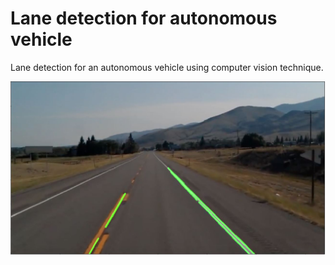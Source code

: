   
# Lane detection for autonomous vehicle
Lane detection for an autonomous vehicle using computer vision technique.

[![Watch the video](https://github.com/SatyamSoni23/Lane_Detection_for_Autonomous_Vehicle/blob/main/image.JPG)](https://github.com/SatyamSoni23/Lane_Detection_for_Autonomous_Vehicle/blob/main/video.mp4)
